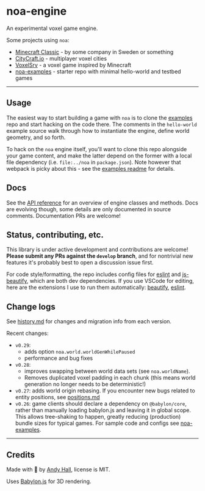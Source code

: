 
# noa-engine

An experimental voxel game engine.

Some projects using `noa`:
 * [Minecraft Classic](https://classic.minecraft.net/) - by some company in Sweden or something
 * [CityCraft.io](https://citycraft.io/) - multiplayer voxel cities
 * [VoxelSrv](https://github.com/Patbox/voxelsrv) - a voxel game inspired by Minecraft
 * [noa-examples](https://github.com/andyhall/noa-examples) - starter repo with minimal hello-world and testbed games


----

## Usage

The easiest way to start building a game with `noa` is to clone the [examples](https://github.com/andyhall/noa-examples) repo and start hacking on the code there. The comments in the `hello-world` example source walk through how to instantiate the engine, define world geometry, and so forth.

To hack on the `noa` engine itself, you'll want to clone this repo alongside your game content, and make the latter depend on the former with a local file dependency (i.e. `file:../noa` in `package.json`). Note however that webpack is picky about this - see the [examples readme](https://github.com/andyhall/noa-examples) for details.


## Docs

See the [API reference](doc/API.md) for an overview of engine classes and methods.
Docs are evolving though, some details are only documented in source comments.
Documentation PRs are welcome!


## Status, contributing, etc.

This library is under active development and contributions are welcome!
**Please submit any PRs against the `develop` branch**, and for nontrivial new 
features it's probably best to open a discussion issue first.

For code style/formatting, the repo includes config files for [eslint](https://eslint.org/) and [js-beautify](https://github.com/beautify-web/js-beautify), which are both dev dependencies. If you use VSCode for editing, here are the extensions I use to run them automatically: [beautify](https://marketplace.visualstudio.com/items?itemName=HookyQR.beautify), [eslint](https://marketplace.visualstudio.com/items?itemName=dbaeumer.vscode-eslint).



## Change logs

See [history.md](doc/history.md) for changes and migration info from each version.

Recent changes:

 * `v0.29`: 
   * adds option `noa.world.worldGenWhilePaused`
   * performance and bug fixes
 * `v0.28`: 
   * improves swapping between world data sets (see `noa.worldName`).
   * Removes duplicated voxel padding in each chunk (this means world generation 
 no longer needs to be deterministic!)
 * `v0.27`: adds world origin rebasing. If you encounter new bugs related to entity positions, see [positions.md](doc/positions.md)
 * `v0.26`: game clients should declare a dependency on `@babylon/core`, rather than manually loading babylon.js and leaving it in global scope. This allows tree-shaking to happen, greatly reducing (production) bundle sizes for typical games. For sample code and configs see [noa-examples](https://github.com/andyhall/noa-examples).

----

## Credits

Made with 🍺 by [Andy Hall](https://twitter.com/fenomas), license is MIT.

Uses [Babylon.js](https://www.babylonjs.com/) for 3D rendering.

